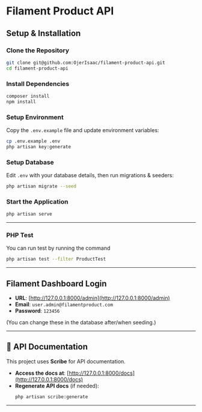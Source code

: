
# Filament Product API  

## Setup & Installation  

### **Clone the Repository**  
```bash
git clone git@github.com:OjerIsaac/filament-product-api.git
cd filament-product-api
```

### **Install Dependencies**  
```bash
composer install
npm install
```

### **Setup Environment**  
Copy the `.env.example` file and update environment variables:  
```bash
cp .env.example .env
php artisan key:generate
```

### **Setup Database**  
Edit `.env` with your database details, then run migrations & seeders:  
```bash
php artisan migrate --seed
```

### **Start the Application**  
```bash
php artisan serve
```

---

### **PHP Test**  
You can run test by running the command  
```bash
php artisan test --filter ProductTest
```
---

## **Filament Dashboard Login**  

- **URL**: [http://127.0.0.1:8000/admin](http://127.0.0.1:8000/admin)  
- **Email**: `user.admin@filamentproduct.com`  
- **Password**: `123456`  

(You can change these in the database after/when seeding.)

---

## 📖 **API Documentation**  

This project uses **Scribe** for API documentation.  

- **Access the docs at**: [http://127.0.0.1:8000/docs](http://127.0.0.1:8000/docs)  
- **Regenerate API docs** (if needed):  
  ```bash
  php artisan scribe:generate
  ```

---